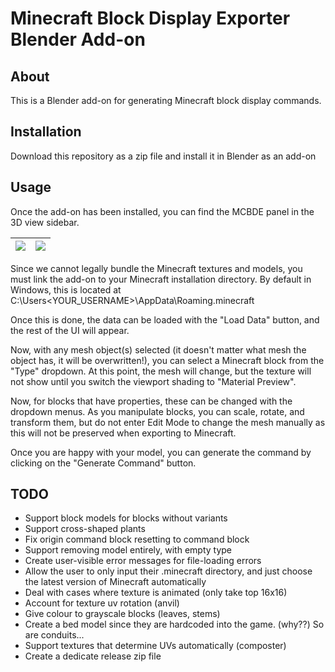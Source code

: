 # Minecraft Block Display Exporter Blender Add-on

## About

This is a Blender add-on for generating Minecraft block display commands.

## Installation

Download this repository as a zip file and install it in Blender as an add-on

## Usage

Once the add-on has been installed, you can find the MCBDE panel in the 3D view sidebar.

|![](https://github.com/ASaull/Minecraft-Block-Display-Exporter/assets/34991394/d54193cf-7f1e-4d97-985e-19fd12eb2bea)  |  ![](https://github.com/ASaull/Minecraft-Block-Display-Exporter/assets/34991394/9712ea85-71ee-41d1-b484-18c1e29ec543)|
|-|-|

Since we cannot legally bundle the Minecraft textures and models, you must link the add-on to your Minecraft installation directory. By default in Windows, this is located at
    C:\Users\<YOUR_USERNAME>\AppData\Roaming\.minecraft


Once this is done, the data can be loaded with the "Load Data" button, and the rest of the UI will appear.


Now, with any mesh object(s) selected (it doesn't matter what mesh the object has, it will be overwritten!), you can select a Minecraft block from the "Type" dropdown. At this point, the mesh will change, but the texture will not show until you switch the viewport shading to "Material Preview".


Now, for blocks that have properties, these can be changed with the dropdown menus. As you manipulate blocks, you can scale, rotate, and transform them, but do not enter Edit Mode to change the mesh manually as this will not be preserved when exporting to Minecraft.


Once you are happy with your model, you can generate the command by clicking on the "Generate Command" button.




## TODO
 - Support block models for blocks without variants
 - Support cross-shaped plants
 - Fix origin command block resetting to command block
 - Support removing model entirely, with empty type
 - Create user-visible error messages for file-loading errors
 - Allow the user to only input their .minecraft directory, and just choose the latest version of Minecraft automatically
 - Deal with cases where texture is animated (only take top 16x16)
 - Account for texture uv rotation (anvil)
 - Give colour to grayscale blocks (leaves, stems)
 - Create a bed model since they are hardcoded into the game. (why??) So are conduits...
 - Support textures that determine UVs automatically (composter)
 - Create a dedicate release zip file
